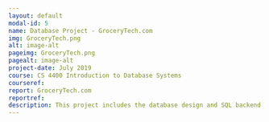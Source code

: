```yaml
---
layout: default
modal-id: 5
name: Database Project - GroceryTech.com
img: GroceryTech.png
alt: image-alt
pageimg: GroceryTech.png
pagealt: image-alt
project-date: July 2019
course: CS 4400 Introduction to Database Systems
courseref:
report: GroceryTech.com
reportref:
description: This project includes the database design and SQL backend implementation that would support an online system for a grocery delivery service. The classical methodologies for relational database development (Enhanced Entity Relationship Diagram & Information Flow Diagram) are included. The queries support functionalities for three types of users: buyers, deliverers, and managers.
---
```

